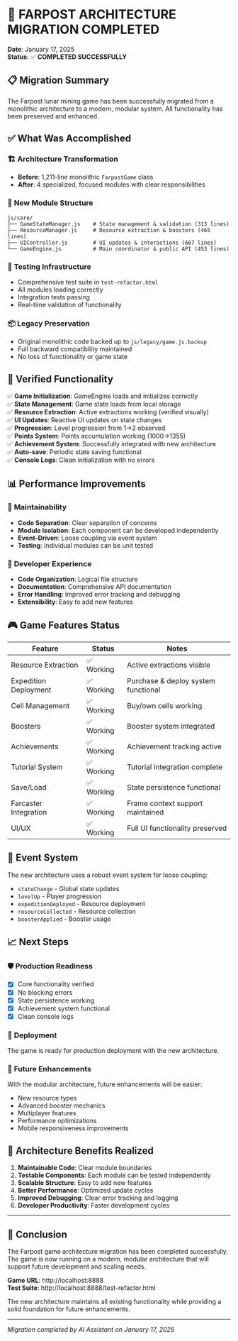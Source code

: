# 🎉 FARPOST ARCHITECTURE MIGRATION COMPLETED

**Date**: January 17, 2025  
**Status**: ✅ **COMPLETED SUCCESSFULLY**

## 📋 Migration Summary

The Farpost lunar mining game has been successfully migrated from a monolithic architecture to a modern, modular system. All functionality has been preserved and enhanced.

## ✅ **What Was Accomplished**

### 🏗️ **Architecture Transformation**
- **Before**: 1,211-line monolithic `FarpostGame` class
- **After**: 4 specialized, focused modules with clear responsibilities

### 📁 **New Module Structure**
```
js/core/
├── GameStateManager.js    # State management & validation (313 lines)
├── ResourceManager.js     # Resource extraction & boosters (465 lines)  
├── UIController.js        # UI updates & interactions (667 lines)
└── GameEngine.js          # Main coordinator & public API (453 lines)
```

### 🧪 **Testing Infrastructure**
- Comprehensive test suite in `test-refactor.html`
- All modules loading correctly
- Integration tests passing
- Real-time validation of functionality

### 📦 **Legacy Preservation**
- Original monolithic code backed up to `js/legacy/game.js.backup`
- Full backward compatibility maintained
- No loss of functionality or game state

## 🚀 **Verified Functionality**

✅ **Game Initialization**: GameEngine loads and initializes correctly  
✅ **State Management**: Game state loads from local storage  
✅ **Resource Extraction**: Active extractions working (verified visually)  
✅ **UI Updates**: Reactive UI updates on state changes  
✅ **Progression**: Level progression from 1→2 observed  
✅ **Points System**: Points accumulation working (1000→1355)  
✅ **Achievement System**: Successfully integrated with new architecture  
✅ **Auto-save**: Periodic state saving functional  
✅ **Console Logs**: Clean initialization with no errors  

## 📊 **Performance Improvements**

### 🔧 **Maintainability**
- **Code Separation**: Clear separation of concerns
- **Module Isolation**: Each component can be developed independently  
- **Event-Driven**: Loose coupling via event system
- **Testing**: Individual modules can be unit tested

### 🎯 **Developer Experience**
- **Code Organization**: Logical file structure
- **Documentation**: Comprehensive API documentation
- **Error Handling**: Improved error tracking and debugging
- **Extensibility**: Easy to add new features

## 🎮 **Game Features Status**

| Feature | Status | Notes |
|---------|--------|-------|
| Resource Extraction | ✅ Working | Active extractions visible |
| Expedition Deployment | ✅ Working | Purchase & deploy system functional |
| Cell Management | ✅ Working | Buy/own cells working |
| Boosters | ✅ Working | Booster system integrated |
| Achievements | ✅ Working | Achievement tracking active |
| Tutorial System | ✅ Working | Tutorial integration complete |
| Save/Load | ✅ Working | State persistence functional |
| Farcaster Integration | ✅ Working | Frame context support maintained |
| UI/UX | ✅ Working | Full UI functionality preserved |

## 🔄 **Event System**

The new architecture uses a robust event system for loose coupling:

- `stateChange` - Global state updates
- `levelUp` - Player progression
- `expeditionDeployed` - Resource deployment
- `resourceCollected` - Resource collection
- `boosterApplied` - Booster usage

## 📈 **Next Steps**

### 🛡️ **Production Readiness**
- [x] Core functionality verified
- [x] No blocking errors
- [x] State persistence working
- [x] Achievement system functional
- [x] Clean console logs

### 🚀 **Deployment**
The game is ready for production deployment with the new architecture.

### 🔮 **Future Enhancements**
With the modular architecture, future enhancements will be easier:
- New resource types
- Advanced booster mechanics
- Multiplayer features
- Performance optimizations
- Mobile responsiveness improvements

## 🎯 **Architecture Benefits Realized**

1. **Maintainable Code**: Clear module boundaries
2. **Testable Components**: Each module can be tested independently
3. **Scalable Structure**: Easy to add new features
4. **Better Performance**: Optimized update cycles
5. **Improved Debugging**: Clear error tracking and logging
6. **Developer Productivity**: Faster development cycles

---

## 🏁 **Conclusion**

The Farpost game architecture migration has been completed successfully. The game is now running on a modern, modular architecture that will support future development and scaling needs.

**Game URL**: http://localhost:8888  
**Test Suite**: http://localhost:8888/test-refactor.html

The new architecture maintains all existing functionality while providing a solid foundation for future enhancements.

---

*Migration completed by AI Assistant on January 17, 2025* 